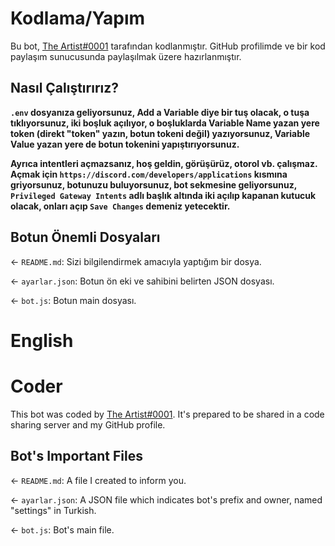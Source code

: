 # Kodlama/Yapım

Bu bot, [The Artist#0001](https://discord.com/users/820632932841684994) tarafından kodlanmıştır.
GitHub profilimde ve bir kod paylaşım sunucusunda paylaşılmak üzere hazırlanmıştır.

## Nasıl Çalıştırırız?

**`.env` dosyanıza geliyorsunuz, Add a Variable diye bir tuş olacak, o tuşa tıklıyorsunuz, iki boşluk açılıyor, o boşluklarda Variable Name yazan yere token (direkt "token" yazın, botun tokeni değil) yazıyorsunuz, Variable Value yazan yere de botun tokenini yapıştırıyorsunuz.**

**Ayrıca intentleri açmazsanız, hoş geldin, görüşürüz, otorol vb. çalışmaz.**
**Açmak için `https://discord.com/developers/applications` kısmına griyorsunuz, botunuzu buluyorsunuz, bot sekmesine geliyorsunuz, `Privileged Gateway Intents` adlı başlık altında iki açılıp kapanan kutucuk olacak, onları açıp `Save Changes` demeniz yetecektir.**

## Botun Önemli Dosyaları

← `README.md`: Sizi bilgilendirmek amacıyla yaptığım bir dosya.

← `ayarlar.json`: Botun ön eki ve sahibini belirten JSON dosyası.

← `bot.js`: Botun main dosyası.

# English
# Coder
This bot was coded by [The Artist#0001](https://discord.com/users/820632932841684994).
It's prepared to be shared in a code sharing server and my GitHub profile.

## Bot's Important Files

← `README.md`: A file I created to inform you.

← `ayarlar.json`: A JSON file which indicates bot's prefix and owner, named "settings" in Turkish. 

← `bot.js`: Bot's main file.